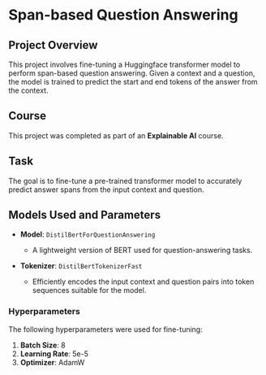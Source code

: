 # Span-based Question Answering

## Project Overview

This project involves fine-tuning a Huggingface transformer model to perform span-based question answering. Given a context and a question, the model is trained to predict the start and end tokens of the answer from the context.

## Course

This project was completed as part of an **Explainable AI** course.

## Task

The goal is to fine-tune a pre-trained transformer model to accurately predict answer spans from the input context and question.

## Models Used and Parameters

- **Model**: `DistilBertForQuestionAnswering`
    - A lightweight version of BERT used for question-answering tasks.

- **Tokenizer**: `DistilBertTokenizerFast`
    - Efficiently encodes the input context and question pairs into token sequences suitable for the model.

### Hyperparameters

The following hyperparameters were used for fine-tuning:

1. **Batch Size**: 8
2. **Learning Rate**: 5e-5
3. **Optimizer**: AdamW
